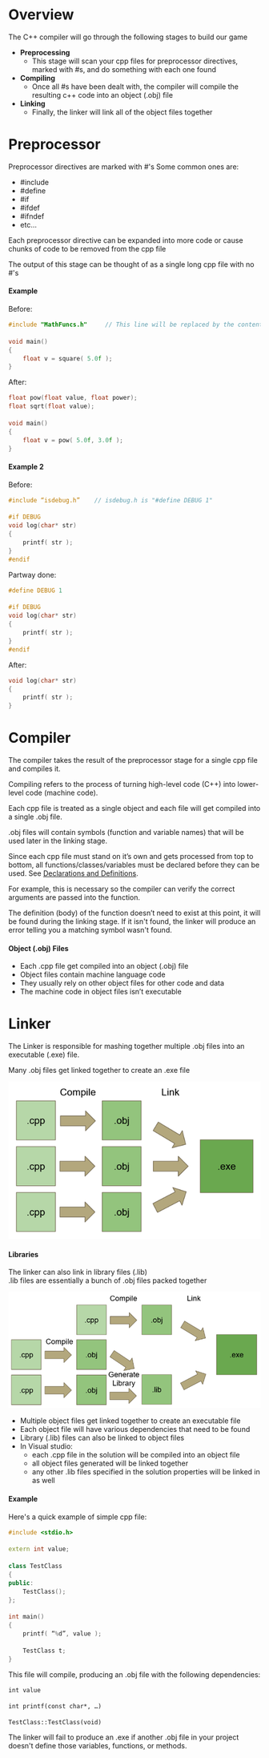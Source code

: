 
# Overview

The C++ compiler will go through the following stages to build our game

- **Preprocessing**
	- This stage will scan your cpp files for preprocessor directives, marked with \#s, and do something with each one found
- **Compiling**
	- Once all \#s have been dealt with, the compiler will compile the resulting c++ code into an object (.obj) file
- **Linking**
	- Finally, the linker will link all of the object files together

# Preprocessor

Preprocessor directives are marked with \#'s
Some common ones are:
- \#include
- \#define
- \#if
- \#ifdef
- \#ifndef
- etc…

Each preprocessor directive can be expanded into more code or cause chunks of code to be removed from the cpp file

The output of this stage can be thought of as a single long cpp file with no \#'s

#### Example
Before:
```c++
#include "MathFuncs.h"     // This line will be replaced by the contents of the file

void main()
{
	float v = square( 5.0f );
}
```

After:
```c++
float pow(float value, float power);
float sqrt(float value);

void main()
{
	float v = pow( 5.0f, 3.0f );
}
```

#### Example 2
Before:
```c++
#include “isdebug.h”    // isdebug.h is "#define DEBUG 1"

#if DEBUG
void log(char* str)
{
	printf( str );
}
#endif
```

Partway done:
```c++
#define DEBUG 1

#if DEBUG
void log(char* str)
{
	printf( str );
}
#endif
```

After:
```c++
void log(char* str)  
{  
	printf( str );  
}
```

# Compiler

The compiler takes the result of the preprocessor stage for a single cpp file and compiles it.

Compiling refers to the process of turning high-level code (C++) into lower-level code (machine code).

Each cpp file is treated as a single object and each file will get compiled into a single .obj file.

.obj files will contain symbols (function and variable names) that will be used later in the linking stage.

Since each cpp file must stand on it’s own and gets processed from top to bottom, all functions/classes/variables must be declared before they can be used. See [Declarations and Definitions](../../../C++%20F1/F1%20Notes/Declarations%20and%20Definitions.md).

For example, this is necessary so the compiler can verify the correct arguments are passed into the function.

The definition (body) of the function doesn’t need to exist at this point, it will be found during the linking stage. If it isn't found, the linker will produce an error telling you a matching symbol wasn't found.

#### Object (.obj) Files
- Each .cpp file get compiled into an object (.obj) file    
- Object files contain machine language code    
- They usually rely on other object files for other code and data    
- The machine code in object files isn’t executable

# Linker
The Linker is responsible for mashing together multiple .obj files into an executable (.exe) file.

Many .obj files get linked together to create an .exe file

![](../Images/LinkingOBJFiles.png)

#### Libraries
The linker can also link in library files (.lib)  
.lib files are essentially a bunch of .obj files packed together

![LinkingOBJFilesWithLibraries](../Images/LinkingOBJFilesWithLibraries.png)

- Multiple object files get linked together to create an executable file    
- Each object file will have various dependencies that need to be found    
- Library (.lib) files can also be linked to object files    
- In Visual studio:
	- each .cpp file in the solution will be compiled into an object file
	- all object files generated will be linked together
	- any other .lib files specified in the solution properties will be linked in as well

#### Example
Here's a quick example of simple cpp file:
```c++
#include <stdio.h>

extern int value;

class TestClass
{
public:
	TestClass();
};

int main()
{
	printf( “%d”, value );

	TestClass t;
}
```

This file will compile, producing an .obj file with the following dependencies:
```
int value

int printf(const char*, …)

TestClass::TestClass(void)
```

The linker will fail to produce an .exe if another .obj file in your project doesn't define those variables, functions, or methods.
